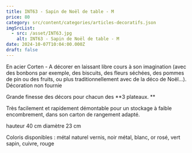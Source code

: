 ```yaml
---
title: INT63 - Sapin de Noël de table - M
price: 80
category: src/content/categories/articles-decoratifs.json
imgSrcList:
  - src: /asset/INT63.jpg
    alt: INT63 - Sapin de Noël de table - M
date: 2024-10-07T10:04:00.000Z
draft: false
---
```


En acier Corten - A décorer en laissant libre cours à son imagination (avec des bonbons par exemple, des biscuits, des fleurs séchées, des pommes de pin ou des fruits, ou plus traditionnellement avec de la déco de Noël...). Décoration non fournie

Grande finesse des décors pour chacun des \*\*3 plateaux. \*\*

Très facilement et rapidement démontable pour un stockage à faible encombrement, dans son carton de rangement adapté.

hauteur 40 cm    diamètre 23 cm

Coloris disponibles : métal naturel vernis, noir métal, blanc, or rosé, vert sapin, cuivre, rouge
